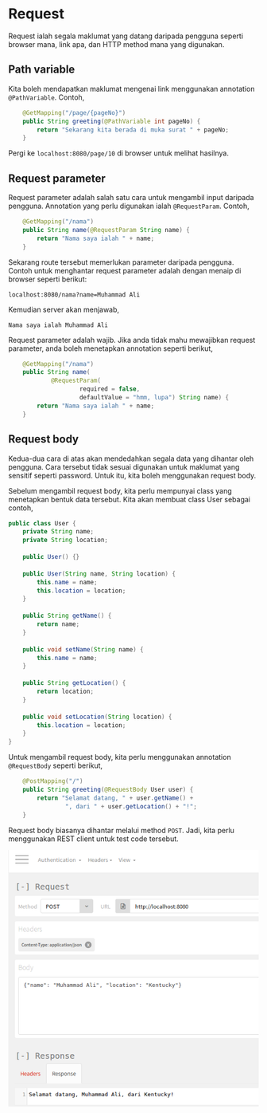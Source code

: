 # Request

Request ialah segala maklumat yang datang daripada pengguna seperti browser
mana, link apa, dan HTTP method mana yang digunakan.

## Path variable

Kita boleh mendapatkan maklumat mengenai link menggunakan annotation
`@PathVariable`. Contoh,

```java
    @GetMapping("/page/{pageNo}")
    public String greeting(@PathVariable int pageNo) {
        return "Sekarang kita berada di muka surat " + pageNo;
    }
```

Pergi ke `localhost:8080/page/10` di browser untuk melihat hasilnya.

## Request parameter

Request parameter adalah salah satu cara untuk mengambil input daripada
pengguna. Annotation yang perlu digunakan ialah `@RequestParam`. Contoh,

```java
    @GetMapping("/nama")
    public String name(@RequestParam String name) {
        return "Nama saya ialah " + name;
    }
```

Sekarang route tersebut memerlukan parameter daripada pengguna. Contoh untuk
menghantar request parameter adalah dengan menaip di browser seperti berikut:

```
localhost:8080/nama?name=Muhammad Ali
```

Kemudian server akan menjawab,

```
Nama saya ialah Muhammad Ali
```

Request parameter adalah wajib. Jika anda tidak mahu mewajibkan request
parameter, anda boleh menetapkan annotation seperti berikut,

```java
    @GetMapping("/nama")
    public String name(
            @RequestParam(
                    required = false,
                    defaultValue = "hmm, lupa") String name) {
        return "Nama saya ialah " + name;
    }
```

## Request body

Kedua-dua cara di atas akan mendedahkan segala data yang dihantar oleh pengguna.
Cara tersebut tidak sesuai digunakan untuk maklumat yang sensitif seperti
password. Untuk itu, kita boleh menggunakan request body.

Sebelum mengambil request body, kita perlu mempunyai class yang menetapkan
bentuk data tersebut. Kita akan membuat class User sebagai contoh,

```java
public class User {
    private String name;
    private String location;

    public User() {}

    public User(String name, String location) {
        this.name = name;
        this.location = location;
    }

    public String getName() {
        return name;
    }

    public void setName(String name) {
        this.name = name;
    }

    public String getLocation() {
        return location;
    }

    public void setLocation(String location) {
        this.location = location;
    }
}
```

Untuk mengambil request body, kita perlu menggunakan annotation `@RequestBody`
seperti berikut,

```java
    @PostMapping("/")
    public String greeting(@RequestBody User user) {
        return "Selamat datang, " + user.getName() +
                ", dari " + user.getLocation() + "!";
    }
```

Request body biasanya dihantar melalui method `POST`. Jadi, kita perlu
menggunakan REST client untuk test code tersebut.

![Gambar menghantar request body](img/request_body.png)
